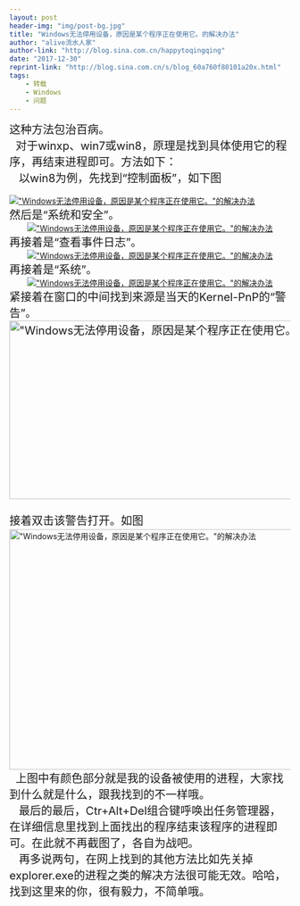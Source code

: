 ```yaml
---
layout: post
header-img: "img/post-bg.jpg"
title: "Windows无法停用设备，原因是某个程序正在使用它。的解决办法"
author: "alive流水人家"
author-link: "http://blog.sina.com.cn/happytoqingqing"
date: "2017-12-30"
reprint-link: "http://blog.sina.com.cn/s/blog_60a760f80101a20x.html"
tags:
    - 转载
    - Windows
    - 问题
---
```

<div style=""><font style="font-size: 20px;">这种方法包治百病。</font>
<div><font style="font-size: 20px;">&nbsp;<wbr>
&nbsp;<wbr>
对于winxp、win7或win8，原理是找到具体使用它的程序，再结束进程即可。方法如下：</font></div>
<div><font style="font-size: 20px;">&nbsp;<wbr>
&nbsp;<wbr> 以win8为例，先找到“控制面板”，如下图</font></div>
<div>&nbsp;<wbr> &nbsp;<wbr> &nbsp;<wbr>
&nbsp;<wbr> &nbsp;<wbr> &nbsp;<wbr>
&nbsp;<wbr> &nbsp;<wbr> &nbsp;<wbr>
&nbsp;<wbr> &nbsp;<wbr> &nbsp;<wbr>
&nbsp;<wbr> <a href="http://photo.blog.sina.com.cn/showpic.html#blogid=60a760f80101a20x&amp;url=http://album.sina.com.cn/pic/60a760f8tx6CrsRRzEd31" target="_blank"><img src="http://s2.sinaimg.cn/bmiddle/60a760f8tx6CrsRRzEd31&amp;690" real_src="http://s2.sinaimg.cn/bmiddle/60a760f8tx6CrsRRzEd31&amp;690" name="image_operate_73151378462769168" alt="&quot;Windows无法停用设备，原因是某个程序正在使用它。&quot;的解决办法" title="&quot;Windows无法停用设备，原因是某个程序正在使用它。&quot;的解决办法" action-data="http%3A%2F%2Fs2.sinaimg.cn%2Fbmiddle%2F60a760f8tx6CrsRRzEd31%26690" action-type="show-slide"></a></div>
<div><font style="font-size: 20px;">然后是“系统和安全”。</font></div>
<div style="text-align: center;"><a href="http://photo.blog.sina.com.cn/showpic.html#blogid=60a760f80101a20x&amp;url=http://album.sina.com.cn/pic/60a760f8tx6Crtb9x8P2f" target="_blank"><img src="http://s16.sinaimg.cn/bmiddle/60a760f8tx6Crtb9x8P2f&amp;690" real_src="http://s16.sinaimg.cn/bmiddle/60a760f8tx6Crtb9x8P2f&amp;690" style="" name="image_operate_86101378462769431" alt="&quot;Windows无法停用设备，原因是某个程序正在使用它。&quot;的解决办法" title="&quot;Windows无法停用设备，原因是某个程序正在使用它。&quot;的解决办法" action-data="http%3A%2F%2Fs16.sinaimg.cn%2Fbmiddle%2F60a760f8tx6Crtb9x8P2f%26690" action-type="show-slide"></a></div>
<div style="text-align: left;"><font style="font-size: 20px;">再接着是“查看事件日志”。</font></div>
<div style="text-align: center;"><a href="http://photo.blog.sina.com.cn/showpic.html#blogid=60a760f80101a20x&amp;url=http://album.sina.com.cn/pic/60a760f8tx6CrtkgtBG74" target="_blank"><img src="http://s5.sinaimg.cn/bmiddle/60a760f8tx6CrtkgtBG74&amp;690" real_src="http://s5.sinaimg.cn/bmiddle/60a760f8tx6CrtkgtBG74&amp;690" style="" name="image_operate_1701378462769581" alt="&quot;Windows无法停用设备，原因是某个程序正在使用它。&quot;的解决办法" title="&quot;Windows无法停用设备，原因是某个程序正在使用它。&quot;的解决办法"></a></div>
<div style="text-align: left;"><span style="font-size: 20px; text-align: left;">再接着是“系统”。</span></div>
<div style="text-align: left;">
<div style="text-align: center;"><a href="http://photo.blog.sina.com.cn/showpic.html#blogid=60a760f80101a20x&amp;url=http://album.sina.com.cn/pic/60a760f8tx6CrtDbE1p2f" target="_blank"><img src="http://s16.sinaimg.cn/mw690/60a760f8tx6CrtDbE1p2f&amp;690" real_src="http://s16.sinaimg.cn/mw690/60a760f8tx6CrtDbE1p2f&amp;690" name="image_operate_71701378462864765" alt="&quot;Windows无法停用设备，原因是某个程序正在使用它。&quot;的解决办法" title="&quot;Windows无法停用设备，原因是某个程序正在使用它。&quot;的解决办法" action-data="http%3A%2F%2Fs16.sinaimg.cn%2Fmw690%2F60a760f8tx6CrtDbE1p2f%26690" action-type="show-slide"></a></div>
<div style="text-align: left;"><font style="font-size: 20px;">紧接着在窗口的中间找到来源是当天的Kernel-PnP的“警告”。</font></div>
<div style="text-align: left;"><font style="font-size: 20px;"><a href="http://photo.blog.sina.com.cn/showpic.html#blogid=60a760f80101a20x&amp;url=http://album.sina.com.cn/pic/60a760f8tx6CrtYZUek50" target="_blank"><img src="http://s1.sinaimg.cn/mw690/60a760f8tx6CrtYZUek50&amp;690" real_src="http://s1.sinaimg.cn/mw690/60a760f8tx6CrtYZUek50&amp;690" width="690" height="320" name="image_operate_16841378462961351" alt="&quot;Windows无法停用设备，原因是某个程序正在使用它。&quot;的解决办法" title="&quot;Windows无法停用设备，原因是某个程序正在使用它。&quot;的解决办法" action-data="http%3A%2F%2Fs1.sinaimg.cn%2Fmw690%2F60a760f8tx6CrtYZUek50%26690" action-type="show-slide"></a><br>
<br></font></div>
<div style="text-align: left;"></div>
<div style="text-align: left;"><span style="font-size: 20px; line-height: 30px;">接着双击该警告打开。如图</span></div>
<div style="text-align: left;"><a href="http://photo.blog.sina.com.cn/showpic.html#blogid=60a760f80101a20x&amp;url=http://album.sina.com.cn/pic/60a760f8tx6Cru6fN0Re1" target="_blank"><img src="http://s2.sinaimg.cn/mw690/60a760f8tx6Cru6fN0Re1&amp;690" real_src="http://s2.sinaimg.cn/mw690/60a760f8tx6Cru6fN0Re1&amp;690" width="690" height="431" name="image_operate_17201378463025576" alt="&quot;Windows无法停用设备，原因是某个程序正在使用它。&quot;的解决办法" title="&quot;Windows无法停用设备，原因是某个程序正在使用它。&quot;的解决办法" action-data="http%3A%2F%2Fs2.sinaimg.cn%2Fmw690%2F60a760f8tx6Cru6fN0Re1%26690" action-type="show-slide"></a><br>
<font style="font-size: 20px;">&nbsp;<wbr>
&nbsp;<wbr>
上图中有颜色部分就是我的设备被使用的进程，大家找到什么就是什么，跟我找到的不一样哦。</font></div>
<div style="text-align: left;"><font style="font-size: 20px;">&nbsp;<wbr> &nbsp;<wbr>
最后的最后，Ctr+Alt+Del组合键呼唤出任务管理器，在详细信息里找到上面找出的程序结束该程序的进程即可。在此就不再截图了，各自为战吧。</font></div>
<div style="text-align: left;"><font style="font-size: 20px;">&nbsp;<wbr> &nbsp;<wbr>
再多说两句，在网上找到的其他方法比如先关掉explorer.exe的进程之类的解决方法很可能无效。哈哈，找到这里来的你，很有毅力，不简单哦。</font></div>
</div>
<div style="text-align: left;"><br></div>
<div style="text-align: center;"><br></div>
</div>